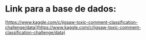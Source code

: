# Link para a base de dados:
[https://www.kaggle.com/c/jigsaw-toxic-comment-classification-challenge/data](https://www.kaggle.com/c/jigsaw-toxic-comment-classification-challenge/data)
